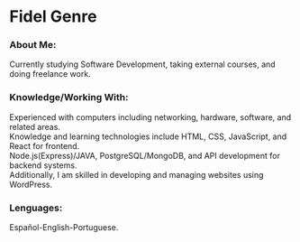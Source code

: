 <html>		

 <tittle> 
 <h1>
	 Fidel Genre
 </h1> 
 </tittle> 

<h3>
About Me:
</h3>

<body>
	
<p>
Currently studying Software Development, taking external courses, and doing freelance work.
</p>

<h3>
Knowledge/Working With:
</h3>

<P>	
Experienced with computers including networking, hardware, software, and related areas.<br>
Knowledge and learning technologies include HTML, CSS, JavaScript, and React for frontend.<br>
Node.js(Express)/JAVA, PostgreSQL/MongoDB, and API development for backend systems.<br>
Additionally, I am skilled in developing and managing websites using WordPress.<br>
</P>

<h3>
Lenguages:
</h3>

<P>
Español-English-Portuguese.
</p>

</body>
</html>
